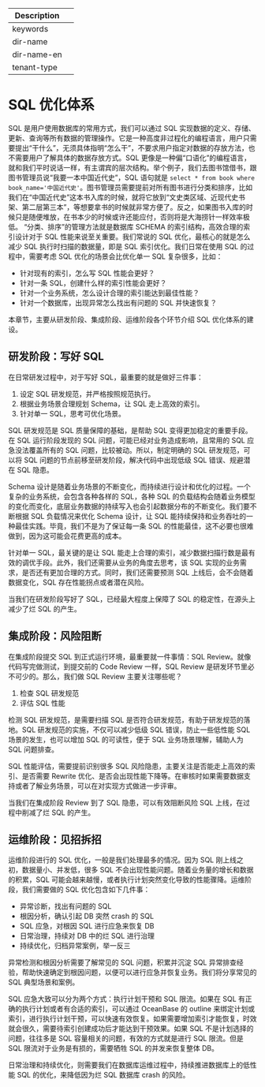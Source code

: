 | Description   |                 |
|---------------|-----------------|
| keywords      |                 |
| dir-name      |                 |
| dir-name-en   |                 |
| tenant-type   |                 |

# SQL 优化体系

SQL 是用户使用数据库的常用方式，我们可以通过 SQL 实现数据的定义、存储、更新、查询等所有数据的管理操作。它是一种高度非过程化的编程语言，用户只需要提出“干什么”，无须具体指明“怎么干”，不要求用户指定对数据的存放方法，也不需要用户了解具体的数据存放方式。SQL 更像是一种偏“口语化”的编程语言，就和我们平时说话一样，有主谓宾的层次结构。举个例子，我们去图书馆借书，跟图书管理员说“我要一本中国近代史”，SQL 语句就是 `select * from book where book_name='中国近代史'`。图书管理员需要提前对所有图书进行分类和排序，比如我们在“中国近代史”这本书入库的时候，就将它放到“文史类区域、近现代史书架、第二层第三本”，等想要拿书的时候就非常方便了。反之，如果图书入库的时候只是随便堆放，在书本少的时候或许还能应付，否则将是大海捞针一样效率极低。
“分类、排序”的管理方法就是数据库 SCHEMA 的索引结构，高效合理的索引设计对于 SQL 性能来说至关重要。我们常说的 SQL 优化，最核心的就是怎么减少 SQL 执行时扫描的数据量，即是 SQL 索引优化。我们日常在使用 SQL 的过程中，需要考虑 SQL 优化的场景会比优化单一 SQL 复杂很多，比如：

* 针对现有的索引，怎么写 SQL 性能会更好？
* 针对一条 SQL，创建什么样的索引性能会更好？
* 针对一个业务系统，怎么设计合理的索引能达到最佳性能？
* 针对一个数据库，出现异常怎么找出有问题的 SQL 并快速恢复？

本章节，主要从研发阶段、集成阶段、运维阶段各个环节介绍 SQL 优化体系的建设。

## 研发阶段：写好 SQL

在日常研发过程中，对于写好 SQL，最重要的就是做好三件事：

1. 设定 SQL 研发规范，并严格按照规范执行。
2. 根据业务场景合理规划 Schema，让 SQL 走上高效的索引。
3. 针对单一 SQL，思考可优化场景。

SQL 研发规范是 SQL 质量保障的基础，是帮助 SQL 变得更加稳定的重要手段。在 SQL 运行阶段发现的 SQL 问题，可能已经对业务造成影响，且常用的 SQL 应急没法覆盖所有的 SQL 问题，比较被动。所以，制定明确的 SQL 研发规范，可以将 SQL 问题的节点前移至研发阶段，解决代码中出现低级 SQL 错误、规避潜在 SQL 隐患。

Schema 设计是随着业务场景的不断变化，而持续进行设计和优化的过程。一个复杂的业务系统，会包含各种各样的 SQL，各种 SQL 的负载结构会随着业务模型的变化而变化，底层业务数据的持续写入也会引起数据分布的不断变化。我们要不断根据 SQL 负载情况来优化 Schema 设计，让 SQL 能持续保持和业务吞吐的一种最佳实践。毕竟，我们不是为了保证每一条 SQL 的性能最佳，这不必要也很难做到，因为这可能会花费更高的成本。

针对单一 SQL，最关键的是让 SQL 能走上合理的索引，减少数据扫描行数是最有效的调优手段。此外，我们还需要从业务的角度去思考，该 SQL 实现的业务需求，是否还有更加合理的方式。同时，我们还需要预测 SQL 上线后，会不会随着数据变化，SQL 存在性能拐点或者潜在风险。

当我们在研发阶段写好了 SQL，已经最大程度上保障了 SQL 的稳定性，在源头上减少了烂 SQL 的产生。

## 集成阶段：风险阻断

在集成阶段提交 SQL 到正式运行环境，最重要就一件事情：SQL Review。就像代码写完做测试，到提交前的 Code Review 一样，SQL Review 是研发环节里必不可少的。那么，我们做 SQL Review 主要关注哪些呢？

1. 检查 SQL 研发规范
2. 评估 SQL 性能

检测 SQL 研发规范，是需要扫描 SQL 是否符合研发规范，有助于研发规范的落地。SQL 研发规范的实施，不仅可以减少低级 SQL 错误，防止一些低性能 SQL 场景的发生，也可以增加 SQL 的可读性，便于 SQL 业务场景理解，辅助人为 SQL 问题排查。

SQL 性能评估，需要提前识别很多 SQL 风险隐患，主要关注是否能走上高效的索引、是否需要 Rewrite 优化、是否会出现性能下降等。在审核时如果需要数据支持或者了解业务场景，可以在对实现方式做进一步评审。

当我们在集成阶段 Review 到了 SQL 隐患，可以有效阻断风险 SQL 上线，在过程中削减了烂 SQL 的产生。

## 运维阶段：见招拆招

运维阶段进行的 SQL 优化，一般是我们处理最多的情况。因为 SQL 刚上线之初，数据量小、并发低，很多 SQL 不会出现性能问题。随着业务量的增长和数据的积累，SQL 可能会越来越慢，或者执行计划突然变化导致的性能骤降。运维阶段，我们需要做的 SQL 优化包含如下几件事：

* 异常诊断，找出有问题的 SQL
* 根因分析，确认引起 DB 突然 crash 的 SQL
* SQL 应急，对根因 SQL 进行应急来恢复 DB
* 日常治理，持续对 DB 中的烂 SQL 进行治理
* 持续优化，归档异常案例，举一反三

异常检测和根因分析需要了解常见的 SQL 问题，积累并沉淀 SQL 异常排查经验，帮助快速确定到根因问题，以便可以进行应急并恢复业务。我们将分享常见的 SQL 典型场景和案例。

SQL 应急大致可以分为两个方式：执行计划干预和 SQL 限流。如果在 SQL 有正确的执行计划或者有合适的索引，可以通过 OceanBase 的 outline 来绑定计划或索引，进行执行计划干预，可以快速有效恢复。如果需要增加索引才能恢复，时效就会很久，需要待索引创建成功后才能达到干预效果。如果 SQL 不是计划选择的问题，往往多是 SQL 容量相关的问题，有效的方式就是进行 SQL 限流。但是 SQL 限流对于业务是有损的，需要牺牲 SQL 的并发来恢复整体 DB。

日常治理和持续优化，则需要我们在数据库运维过程中，持续推进数据库上的低性能 SQL 的优化，来降低因为烂 SQL 数据库 crash 的风险。
